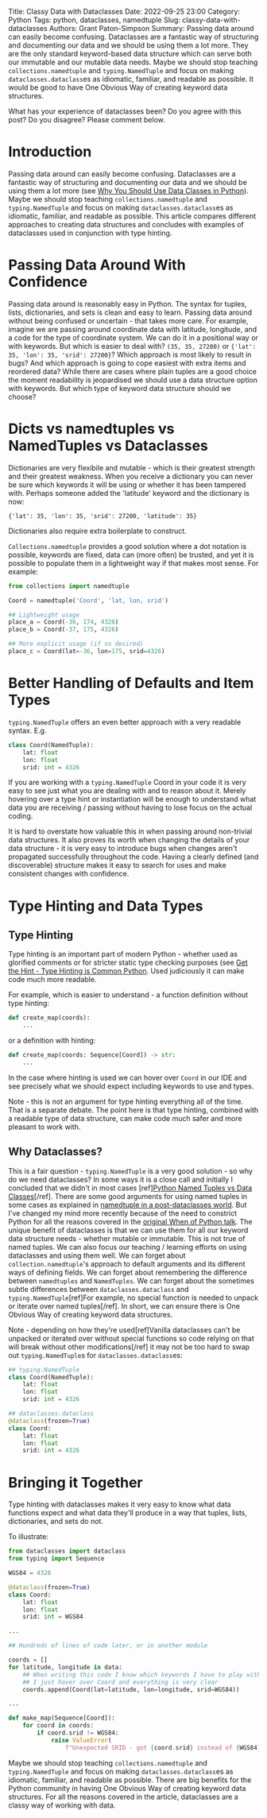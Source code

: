 Title: Classy Data with Dataclasses
Date: 2022-09-25 23:00
Category: Python
Tags: python, dataclasses, namedtuple
Slug: classy-data-with-dataclasses
Authors: Grant Paton-Simpson
Summary: Passing data around can easily become confusing. Dataclasses are a fantastic way of structuring and documenting our data and we should be using them a lot more. They are the only standard keyword-based data structure which can serve both our immutable and our mutable data needs. Maybe we should stop teaching `collections.namedtuple` and `typing.NamedTuple` and focus on making `dataclasses.dataclass`es as idiomatic, familiar, and readable as possible. It would be good to have One Obvious Way of creating keyword data structures.

What has your experience of dataclasses been? Do you agree with this post? Do you disagree? Please comment below.

Introduction
============

Passing data around can easily become confusing. Dataclasses are a fantastic way of structuring and documenting our data and we should be using them a lot more (see [Why You Should Use Data Classes in Python](https://www.giulianopertile.com/blog/why-you-should-use-dataclasses-in-python/)). Maybe we should stop teaching `collections.namedtuple` and `typing.NamedTuple` and focus on making `dataclasses.dataclass`es as idiomatic, familiar, and readable as possible. This article compares different approaches to creating data structures and concludes with examples of dataclasses used in conjunction with type hinting.

Passing Data Around With Confidence
===================================

Passing data around is reasonably easy in Python. The syntax for tuples, lists, dictionaries, and sets is clean and easy to learn. Passing data around without being confused or uncertain - that takes more care. For example, imagine we are passing around coordinate data with latitude, longitude, and a code for the type of coordinate system. We can do it in a positional way or with keywords. But which is easier to deal with? `(35, 35, 27200)` or `{'lat': 35, 'lon': 35, 'srid': 27200}`? Which approach is most likely to result in bugs? And which approach is going to cope easiest with extra items and reordered data? While there are cases where plain tuples are a good choice the moment readability is jeopardised we should use a data structure option with keywords. But which type of keyword data structure should we choose?

Dicts vs namedtuples vs NamedTuples vs Dataclasses
==================================================

Dictionaries are very flexibile and mutable - which is their greatest strength and their greatest weakness. When you receive a dictionary you can never be sure which keywords it will be using or whether it has been tampered with. Perhaps someone added the 'latitude' keyword and the dictionary is now:

`{'lat': 35, 'lon': 35, 'srid': 27200, 'latitude': 35}`

Dictionaries also require extra boilerplate to construct.

`Collections.namedtuple` provides a good solution where a dot notation is possible, keywords are fixed, data can (more often) be trusted, and yet it is possible to populate them in a lightweight way if that makes most sense. For example:

```python
from collections import namedtuple

Coord = namedtuple('Coord', 'lat, lon, srid')

## Lightweight usage
place_a = Coord(-36, 174, 4326)
place_b = Coord(-37, 175, 4326)

## More explicit usage (if so desired)
place_c = Coord(lat=-36, lon=175, srid=4326)
```

Better Handling of Defaults and Item Types
==========================================

`typing.NamedTuple` offers an even better approach with a very readable syntax. E.g.

```python
class Coord(NamedTuple):
    lat: float
    lon: float
    srid: int = 4326
```

If you are working with a `typing.NamedTuple` Coord in your code it is very easy to see just what you are dealing with and to reason about it. Merely hovering over a type hint or instantiation will be enough to understand what data you are receiving / passing without having to lose focus on the actual coding.

It is hard to overstate how valuable this in when passing around non-trivial data structures. It also proves its worth when changing the details of your data structure - it is very easy to introduce bugs when changes aren't propagated successfully throughout the code. Having a clearly defined (and discoverable) structure makes it easy to search for uses and make consistent changes with confidence.

Type Hinting and Data Types
===========================

Type Hinting
------------

Type hinting is an important part of modern Python - whether used as glorified comments or for stricter static type checking purposes (see [Get the Hint - Type Hinting is Common Python](https://lean-python-org.github.io/blog/type-hinting-get-the-hint.html). Used judiciously it can make code much more readable.

For example, which is easier to understand - a function definition without type hinting:

```python
def create_map(coords):
    ...
```

or a definition with hinting:

```python
def create_map(coords: Sequence[Coord]) -> str:
    ...
```

In the case where hinting is used we can hover over `Coord` in our IDE and see precisely what we should expect including keywords to use and types.

Note - this is not an argument for type hinting everything all of the time. That is a separate debate. The point here is that type hinting, combined with a readable type of data structure, can make code much safer and more pleasant to work with.

Why Dataclasses?
----------------

This is a fair question - `typing.NamedTuple` is a very good solution - so why do we need dataclasses? In some ways it is a close call and initially I concluded that we didn't in most cases [ref][Python Named Tuples vs Data Classes](http://p-s.co.nz/wordpress/python-named-tuples-vs-data-classes/)[/ref]. There are some good arguments for using named tuples in some cases as explained in [namedtuple in a post-dataclasses world](https://death.andgravity.com/namedtuples). But I've changed my mind more recently because of the need to constrict Python for all the reasons covered in the [original When of Python talk](https://www.youtube.com/watch?v=JnY5MEiqG44). The unique benefit of dataclasses is that we can use them for all our keyword data structure needs - whether mutable or immutable. This is not true of named tuples. We can also focus our teaching / learning efforts on using dataclasses and using them well. We can forget about `collection.namedtuple`'s approach to default arguments and its different ways of defining fields. We can forget about remembering the difference between `namedtuples` and `NamedTuples`.  We can forget about the sometimes subtle differences between `dataclasses.dataclass` and `typing.NamedTuple`[ref]For example, no special function is needed to unpack or iterate over named tuples[/ref]. In short, we can ensure there is One Obvious Way of creating keyword data structures.

Note - depending on how they're used[ref]Vanilla dataclasses can't be unpacked or iterated over without special functions so code relying on that will break without other modifications[/ref] it may not be too hard to swap out `typing.NamedTuple`s for `dataclasses.dataclass`es:

```python
## typing.NamedTuple
class Coord(NamedTuple):
    lat: float
    lon: float
    srid: int = 4326

## dataclasses.dataclass
@dataclass(frozen=True)
class Coord:
    lat: float
    lon: float
    srid: int = 4326
```

Bringing it Together
====================

Type hinting with dataclasses makes it very easy to know what data functions expect and what data they'll produce in a way that tuples, lists, dictionaries, and sets do not.

To illustrate:

```python
from dataclasses import dataclass
from typing import Sequence

WGS84 = 4326

@dataclass(frozen=True)
class Coord:
    lat: float
    lon: float
    srid: int = WGS84

...

## Hundreds of lines of code later, or in another module

coords = []
for latitude, longitude in data:
    ## When writing this code I know which keywords I have to play with
    ## I just hover over Coord and everything is very clear
    coords.append(Coord(lat=latitude, lon=longitude, srid=WGS84))

...

def make_map(Sequence[Coord]):
    for coord in coords:
        if coord.srid != WGS84:
            raise ValueError(
                f"Unexpected SRID - got {coord.srid} instead of {WGS84}")
```

Maybe we should stop teaching `collections.namedtuple` and `typing.NamedTuple` and focus on making `dataclasses.dataclass`es as idiomatic, familiar, and readable as possible. There are big benefits for the Python community in having One Obvious Way of creating keyword data structures. For all the reasons covered in the article, dataclasses are a classy way of working with data.



